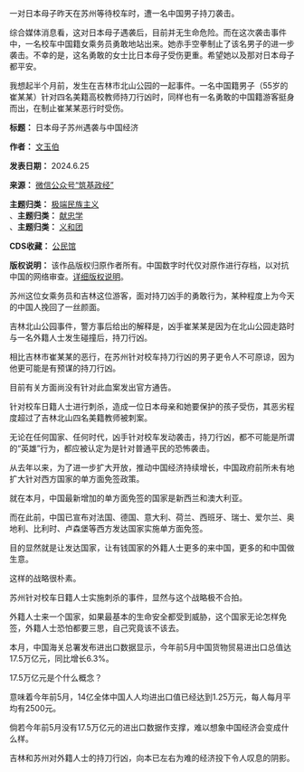 一对日本母子昨天在苏州等待校车时，遭一名中国男子持刀袭击。


综合媒体消息看，这对日本母子遇袭后，目前并无生命危险。而在这次袭击事件中，一名校车中国籍女乘务员勇敢地站出来。她赤手空拳制止了该名男子的进一步袭击。不幸的是，这名勇敢的女士比日本母子受伤更重。希望她以及那对日本母子都平安。


我想起半个月前，发生在吉林市北山公园的一起事件。一名中国籍男子（55岁的崔某某）针对四名美籍高校教师持刀行凶时，同样也有一名勇敢的中国籍游客挺身而出，在制止崔某某恶行时受伤。




**标题：** 日本母子苏州遇袭与中国经济  

**作者：** [文玉伯](https://chinadigitaltimes.net/space/筑基政经)  

**发表日期：** 2024.6.25  

**来源：** [微信公众号“筑基政经”](https://web.archive.org/web/https://mp.weixin.qq.com/s/MOjZJQIhqJzl69UGfDLVSQ)  

**主题归类：** [极端民族主义](https://chinadigitaltimes.net/space/极端民族主义)  
、**主题归类：** [献忠学](https://chinadigitaltimes.net/space/献忠学)  
、**主题归类：** [义和团](https://chinadigitaltimes.net/space/义和团)  

**CDS收藏：** [公民馆](https://chinadigitaltimes.net/space/%E5%85%AC%E6%B0%91%E9%A6%86)  

**版权说明：** 该作品版权归原作者所有。中国数字时代仅对原作进行存档，以对抗中国的网络审查。[详细版权说明](https://chinadigitaltimes.net/chinese/copyright)。


苏州这位女乘务员和吉林这位游客，面对持刀凶手的勇敢行为，某种程度上为今天的中国人挽回了一丝颜面。


吉林北山公园事件，警方事后给出的解释是，凶手崔某某是因为在北山公园走路时与一名外籍人士发生碰撞后，持刀行凶。


相比吉林市崔某某的恶行，在苏州针对校车持刀行凶的男子更令人不可原谅，因为他更可能是有预谋的持刀行凶。


目前有关方面尚没有针对此血案发出官方通告。


针对校车日籍人士进行刺杀，造成一位日本母亲和她要保护的孩子受伤，其恶劣程度超过了吉林北山四名美籍教师被刺案。


无论在任何国家、任何时代，凶手针对校车发动袭击，持刀行凶，都不可能是所谓的“英雄”行为，都应被认定为是针对普通平民的恐怖袭击。


从去年以来，为了进一步扩大开放，推动中国经济持续增长，中国政府前所未有地扩大针对西方国家的单方面免签政策。


就在本月，中国最新增加的单方面免签的国家是新西兰和澳大利亚。


而在此前，中国已宣布对法国、德国、意大利、荷兰、西班牙、瑞士、爱尔兰、奥地利、比利时、卢森堡等西方发达国家实施单方面免签。


目的显然就是让发达国家，让有钱国家的外籍人士更多的来中国，更多的和中国做生意。


这样的战略很朴素。


苏州针对校车日籍人士实施刺杀的事件，显然与这个战略极不合拍。


外籍人士来一个国家，如果最基本的生命安全都受到威胁，这个国家无论怎样免签，外籍人士恐怕都要三思，自己究竟该不该去。


本月，中国海关总署发布进出口数据显示，今年前5月中国货物贸易进出口总值达17.5万亿元，同比增长6.3%。


17.5万亿元是个什么概念？


意味着今年前5月，14亿全体中国人人均进出口值已经达到1.25万元，每人每月平均有2500元。


倘若今年前5月没有17.5万亿元的进出口数据作支撑，难以想象中国经济会变成什么样。


吉林和苏州对外籍人士的持刀行凶，向本已左右为难的经济投下令人叹息的阴影。

